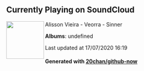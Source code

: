 ## Currently Playing on SoundCloud

[<img align="left" width="100" src="https://i1.sndcdn.com/artworks-000146962349-4ych0q-t120x120.jpg">](https://soundcloud.com/alisson-vieira-407587418/veorra-sinner)

Alisson Vieira - Veorra - Sinner

**Albums**: undefined

Last updated at 17/07/2020 16:19

#### Generated with [20chan/github-now](https://github.com/20chan/github-now)


<!--
**20chan/20chan** is a ✨ _special_ ✨ repository because its `README.md` (this file) appears on your GitHub profile.

Here are some ideas to get you started:

- 🔭 I’m currently working on ...
- 🌱 I’m currently learning ...
- 👯 I’m looking to collaborate on ...
- 🤔 I’m looking for help with ...
- 💬 Ask me about ...
- 📫 How to reach me: ...
- 😄 Pronouns: ...
- ⚡ Fun fact: ...
-->
